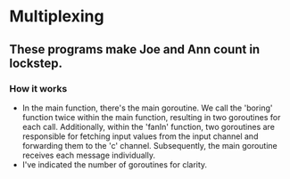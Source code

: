 # Multiplexing
## These programs make Joe and Ann count in lockstep.
### How it works
- In the main function, there's the main goroutine. We call the 'boring' function twice within the main function, resulting in two goroutines for each call. Additionally, within the 'fanIn' function, two goroutines are responsible for fetching input values from the input channel and forwarding them to the 'c' channel. Subsequently, the main goroutine receives each message individually.
- I've indicated the number of goroutines for clarity.
